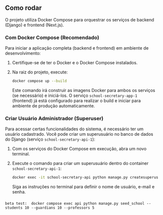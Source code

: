 ## Como rodar

O projeto utiliza Docker Compose para orquestrar os serviços de backend (Django) e frontend (Next.js).

### Com Docker Compose (Recomendado)

Para iniciar a aplicação completa (backend e frontend) em ambiente de desenvolvimento:

1.  Certifique-se de ter o Docker e o Docker Compose instalados.
2.  Na raiz do projeto, execute:

    ```bash
    docker compose up --build
    ```

    Este comando irá construir as imagens Docker para ambos os serviços (se necessário) e iniciá-los. O serviço `school-secretary-app-1` (frontend) já está configurado para realizar o build e iniciar para ambiente de produção automaticamente.

### Criar Usuário Administrador (Superuser)

Para acessar certas funcionalidades do sistema, é necessário ter um usuário cadastrado. Você pode criar um superusuário no banco de dados do Django (serviço `school-secretary-api-1`):

1.  Com os serviços do Docker Compose em execução, abra um novo terminal.
2.  Execute o comando para criar um superusuário dentro do container `school-secretary-api-1`:

    ```bash
    docker exec -it school-secretary-api python manage.py createsuperuser
    ```

    Siga as instruções no terminal para definir o nome de usuário, e-mail e senha.

###
    beta test:  docker compose exec api python manage.py seed_school --students 10 --guardians 10 --professors 5